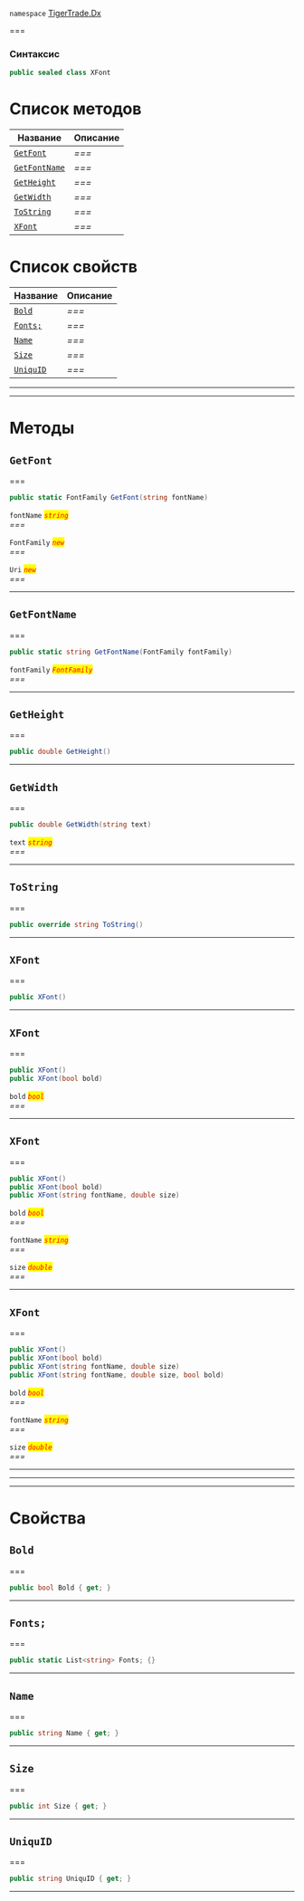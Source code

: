 
`namespace` [TigerTrade.Dx](../TigerTrade.Dx.md)


===

### Синтаксис
```csharp
public sealed class XFont
```


# Список методов
| Название | Описание |
| --- | --- |
| [`GetFont`](#method-getfont) | *===* |
| [`GetFontName`](#method-getfontname) | *===* |
| [`GetHeight`](#method-getheight) | *===* |
| [`GetWidth`](#method-getwidth) | *===* |
| [`ToString`](#method-tostring) | *===* |
| [`XFont`](#method-xfont) | *===* |

# Список свойств
| Название | Описание |
| --- | --- |
| [`Bold`](#property-bold) | *===* |
| [`Fonts;`](#property-fonts;) | *===* |
| [`Name`](#property-name) | *===* |
| [`Size`](#property-size) | *===* |
| [`UniquID`](#property-uniquid) | *===* |





***  
***  
# Методы

## `GetFont`<a href="method-getfont" id="method-getfont"></a>
===
```csharp
public static FontFamily GetFont(string fontName)
```

`fontName` <mark style="color:red;">*`string`*</mark>  
 *===*  

`FontFamily` <mark style="color:red;">*`new`*</mark>  
 *===*  

`Uri` <mark style="color:red;">*`new`*</mark>  
 *===*  


***  

## `GetFontName`<a href="method-getfontname" id="method-getfontname"></a>
===
```csharp
public static string GetFontName(FontFamily fontFamily)
```
`fontFamily` <mark style="color:red;">*`FontFamily`*</mark>  
 *===*  


***  

## `GetHeight`<a href="method-getheight" id="method-getheight"></a>
===
```csharp
public double GetHeight()
```

***  

## `GetWidth`<a href="method-getwidth" id="method-getwidth"></a>
===
```csharp
public double GetWidth(string text)
```

`text` <mark style="color:red;">*`string`*</mark>  
 *===*  


***  

## `ToString`<a href="method-tostring" id="method-tostring"></a>
===
```csharp
public override string ToString()
```

***  

## `XFont`<a href="method-xfont" id="method-xfont"></a>
===
```csharp
public XFont()
```

***  

## `XFont`<a href="method-xfont" id="method-xfont"></a>
===
```csharp
public XFont()
public XFont(bool bold)
```

`bold` <mark style="color:red;">*`bool`*</mark>  
 *===*  


***  

## `XFont`<a href="method-xfont" id="method-xfont"></a>
===
```csharp
public XFont()
public XFont(bool bold)
public XFont(string fontName, double size)
```

`bold` <mark style="color:red;">*`bool`*</mark>  
 *===*  

`fontName` <mark style="color:red;">*`string`*</mark>  
 *===*  

`size` <mark style="color:red;">*`double`*</mark>  
 *===*  


***  

## `XFont`<a href="method-xfont" id="method-xfont"></a>
===
```csharp
public XFont()
public XFont(bool bold)
public XFont(string fontName, double size)
public XFont(string fontName, double size, bool bold)
```

`bold` <mark style="color:red;">*`bool`*</mark>  
 *===*  

`fontName` <mark style="color:red;">*`string`*</mark>  
 *===*  

`size` <mark style="color:red;">*`double`*</mark>  
 *===*  


***  
***  
 ***  
# Свойства

## `Bold`<a href="property-bold" id="property-bold"></a>
===
```csharp
public bool Bold { get; }
```  
***

## `Fonts;`<a href="property-fonts;" id="property-fonts;"></a>
===
```csharp
public static List<string> Fonts; {}
```  
***

## `Name`<a href="property-name" id="property-name"></a>
===
```csharp
public string Name { get; }
```  
***

## `Size`<a href="property-size" id="property-size"></a>
===
```csharp
public int Size { get; }
```  
***

## `UniquID`<a href="property-uniquid" id="property-uniquid"></a>
===
```csharp
public string UniquID { get; }
```  
***

